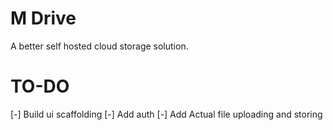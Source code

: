 # M Drive

A better self hosted cloud storage solution.

# TO-DO

[-] Build ui scaffolding
[-] Add auth
[-] Add Actual file uploading and storing
